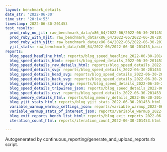 ```yaml
---
layout: benchmark_details
date_str: '2022-06-30'
time_str: '20:14:53'
timestamp: 2022-06-30-201453
test_results:
  prod_ruby_no_jit: raw_benchmark_data/x86_64/2022-06/2022-06-30-201453_basic_benchmark_prod_ruby_no_jit.json
  prod_ruby_with_mjit: raw_benchmark_data/x86_64/2022-06/2022-06-30-201453_basic_benchmark_prod_ruby_with_mjit.json
  prod_ruby_with_yjit: raw_benchmark_data/x86_64/2022-06/2022-06-30-201453_basic_benchmark_prod_ruby_with_yjit.json
  yjit_stats: raw_benchmark_data/x86_64/2022-06/2022-06-30-201453_basic_benchmark_yjit_stats.json
reports:
  blog_speed_headline_html: reports/blog_speed_headline_2022-06-30-201453.html
  blog_speed_details_html: reports/blog_speed_details_2022-06-30-201453.html
  blog_speed_details_raw_details_html: reports/blog_speed_details_2022-06-30-201453.raw_details.html
  blog_speed_details_svg: reports/blog_speed_details_2022-06-30-201453.svg
  blog_speed_details_head_svg: reports/blog_speed_details_2022-06-30-201453.head.svg
  blog_speed_details_back_svg: reports/blog_speed_details_2022-06-30-201453.back.svg
  blog_speed_details_micro_svg: reports/blog_speed_details_2022-06-30-201453.micro.svg
  blog_speed_details_tripwires_json: reports/blog_speed_details_2022-06-30-201453.tripwires.json
  blog_speed_details_csv: reports/blog_speed_details_2022-06-30-201453.csv
  blog_memory_details_html: reports/blog_memory_details_2022-06-30-201453.html
  blog_yjit_stats_html: reports/blog_yjit_stats_2022-06-30-201453.html
  variable_warmup_warmup_settings_json: reports/variable_warmup_2022-06-30-201453.warmup_settings.json
  variable_warmup_stats_of_interest_json: reports/variable_warmup_2022-06-30-201453.stats_of_interest.json
  blog_exit_reports_bench_list_html: reports/blog_exit_reports_2022-06-30-201453.bench_list.html
  iteration_count_html: reports/iteration_count_2022-06-30-201453.html

---
```

Autogenerated by continuous_reporting/generate_and_upload_reports.rb script.
